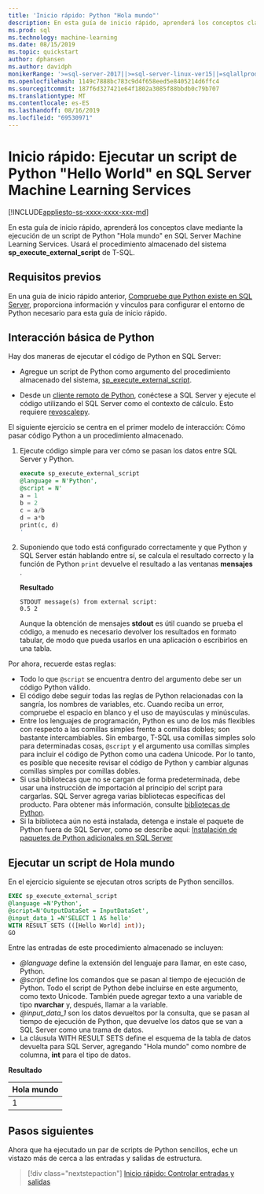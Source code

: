 ```yaml
---
title: 'Inicio rápido: Python "Hola mundo"'
description: En esta guía de inicio rápido, aprenderá los conceptos clave mediante la ejecución de un script de Python "Hola mundo" en SQL Server Machine Learning Services. Usará el procedimiento almacenado del sistema sp_execute_external_script de T-SQL.
ms.prod: sql
ms.technology: machine-learning
ms.date: 08/15/2019
ms.topic: quickstart
author: dphansen
ms.author: davidph
monikerRange: '>=sql-server-2017||>=sql-server-linux-ver15||=sqlallproducts-allversions'
ms.openlocfilehash: 1149c7888bc783c9d4f658eed5e8405214d6ffc4
ms.sourcegitcommit: 187f6d327421e64f1802a3085f88bbdb0c79b707
ms.translationtype: MT
ms.contentlocale: es-ES
ms.lasthandoff: 08/16/2019
ms.locfileid: "69530971"
---
```

# <a name="quickstart-run-a-hello-world-python-script-on-sql-server-machine-learning-services"></a>Inicio rápido: Ejecutar un script de Python "Hello World" en SQL Server Machine Learning Services
[!INCLUDE[appliesto-ss-xxxx-xxxx-xxx-md](../../includes/appliesto-ss-xxxx-xxxx-xxx-md.md)]

En esta guía de inicio rápido, aprenderá los conceptos clave mediante la ejecución de un script de Python "Hola mundo" en SQL Server Machine Learning Services. Usará el procedimiento almacenado del sistema **sp_execute_external_script** de T-SQL.

## <a name="prerequisites"></a>Requisitos previos

En una guía de inicio rápido anterior, [Compruebe que Python existe en SQL Server](quickstart-python-verify.md), proporciona información y vínculos para configurar el entorno de Python necesario para esta guía de inicio rápido.

## <a name="basic-python-interaction"></a>Interacción básica de Python

Hay dos maneras de ejecutar el código de Python en SQL Server:

+ Agregue un script de Python como argumento del procedimiento almacenado del sistema, [sp_execute_external_script](../../relational-databases/system-stored-procedures/sp-execute-external-script-transact-sql.md).

+ Desde un [cliente remoto de Python](../python/setup-python-client-tools-sql.md), conéctese a SQL Server y ejecute el código utilizando el SQL Server como el contexto de cálculo. Esto requiere [revoscalepy](../python/ref-py-revoscalepy.md).

El siguiente ejercicio se centra en el primer modelo de interacción: Cómo pasar código Python a un procedimiento almacenado.

1. Ejecute código simple para ver cómo se pasan los datos entre SQL Server y Python.

    ```sql
    execute sp_execute_external_script 
    @language = N'Python', 
    @script = N'
    a = 1
    b = 2
    c = a/b
    d = a*b
    print(c, d)
    '
    ```

2. Suponiendo que todo está configurado correctamente y que Python y SQL Server están hablando entre sí, se calcula el resultado correcto y la función de Python `print` devuelve el resultado a las ventanas **mensajes** .

    **Resultado**

    ```text
    STDOUT message(s) from external script: 
    0.5 2
    ```

    Aunque la obtención de mensajes **stdout** es útil cuando se prueba el código, a menudo es necesario devolver los resultados en formato tabular, de modo que pueda usarlos en una aplicación o escribirlos en una tabla.

Por ahora, recuerde estas reglas:

+ Todo lo que `@script` se encuentra dentro del argumento debe ser un código Python válido. 
+ El código debe seguir todas las reglas de Python relacionadas con la sangría, los nombres de variables, etc. Cuando reciba un error, compruebe el espacio en blanco y el uso de mayúsculas y minúsculas.
+ Entre los lenguajes de programación, Python es uno de los más flexibles con respecto a las comillas simples frente a comillas dobles; son bastante intercambiables. Sin embargo, T-SQL usa comillas simples solo para determinadas cosas, `@script` y el argumento usa comillas simples para incluir el código de Python como una cadena Unicode. Por lo tanto, es posible que necesite revisar el código de Python y cambiar algunas comillas simples por comillas dobles.
+ Si usa bibliotecas que no se cargan de forma predeterminada, debe usar una instrucción de importación al principio del script para cargarlas. SQL Server agrega varias bibliotecas específicas del producto. Para obtener más información, consulte [bibliotecas de Python](../python/python-libraries-and-data-types.md).
+ Si la biblioteca aún no está instalada, detenga e instale el paquete de Python fuera de SQL Server, como se describe aquí: [Instalación de paquetes de Python adicionales en SQL Server](../python/install-additional-python-packages-on-sql-server.md)

## <a name="run-a-hello-world-script"></a>Ejecutar un script de Hola mundo

En el ejercicio siguiente se ejecutan otros scripts de Python sencillos.

```sql
EXEC sp_execute_external_script
@language =N'Python',
@script=N'OutputDataSet = InputDataSet',
@input_data_1 =N'SELECT 1 AS hello'
WITH RESULT SETS (([Hello World] int));
GO
```

Entre las entradas de este procedimiento almacenado se incluyen:

+ *@language* define la extensión del lenguaje para llamar, en este caso, Python.
+ *@script* define los comandos que se pasan al tiempo de ejecución de Python. Todo el script de Python debe incluirse en este argumento, como texto Unicode. También puede agregar texto a una variable de tipo **nvarchar** y, después, llamar a la variable.
+ *@input_data_1* son los datos devueltos por la consulta, que se pasan al tiempo de ejecución de Python, que devuelve los datos que se van a SQL Server como una trama de datos.
+ La cláusula WITH RESULT SETS define el esquema de la tabla de datos devuelta para SQL Server, agregando "Hola mundo" como nombre de columna, **int** para el tipo de datos.

**Resultado**

| Hola mundo |
|-------------|
| 1 |

## <a name="next-steps"></a>Pasos siguientes

Ahora que ha ejecutado un par de scripts de Python sencillos, eche un vistazo más de cerca a las entradas y salidas de estructura.

> [!div class="nextstepaction"]
> [Inicio rápido: Controlar entradas y salidas](quickstart-python-inputs-and-outputs.md)
